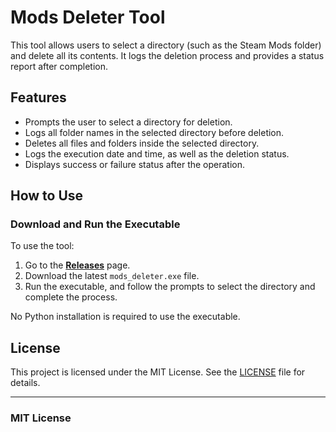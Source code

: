 # Mods Deleter Tool

This tool allows users to select a directory (such as the Steam Mods folder) and delete all its contents. It logs the deletion process and provides a status report after completion.

## Features

- Prompts the user to select a directory for deletion.
- Logs all folder names in the selected directory before deletion.
- Deletes all files and folders inside the selected directory.
- Logs the execution date and time, as well as the deletion status.
- Displays success or failure status after the operation.

## How to Use

### Download and Run the Executable

To use the tool:

1. Go to the **[Releases](https://github.com/pranavashen04/mod_deleter/releases)** page.
2. Download the latest `mods_deleter.exe` file.
3. Run the executable, and follow the prompts to select the directory and complete the process.

No Python installation is required to use the executable.

## License

This project is licensed under the MIT License. See the [LICENSE](LICENSE) file for details.

---

### MIT License

